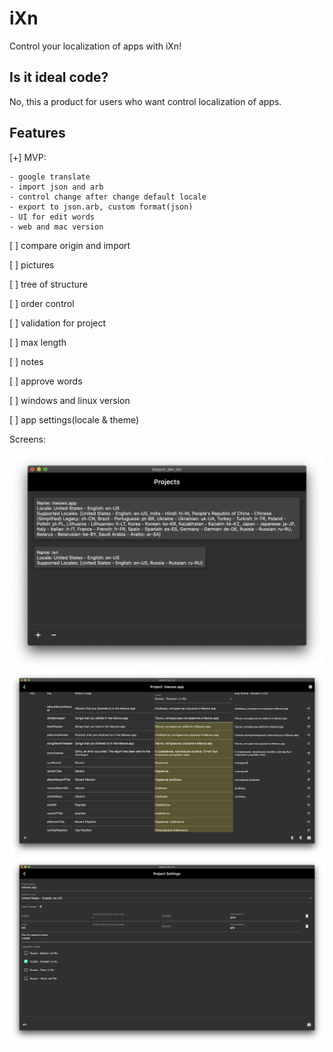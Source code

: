 # iXn

Control your localization of apps with iXn!

## Is it ideal code?

No, this a product for users who want control localization of apps.

## Features

[+] MVP:

    - google translate
    - import json and arb
    - control change after change default locale
    - export to json.arb, custom format(json)
    - UI for edit words
    - web and mac version

[ ] compare origin and import

[ ] pictures

[ ] tree of structure

[ ] order control

[ ] validation for project

[ ] max length

[ ] notes

[ ] approve words

[ ] windows and linux version

[ ] app settings(locale & theme)

Screens:

![projects](Screenshots/main.png)
![editor](Screenshots/editor.png)
![settings](Screenshots/settings.png)
